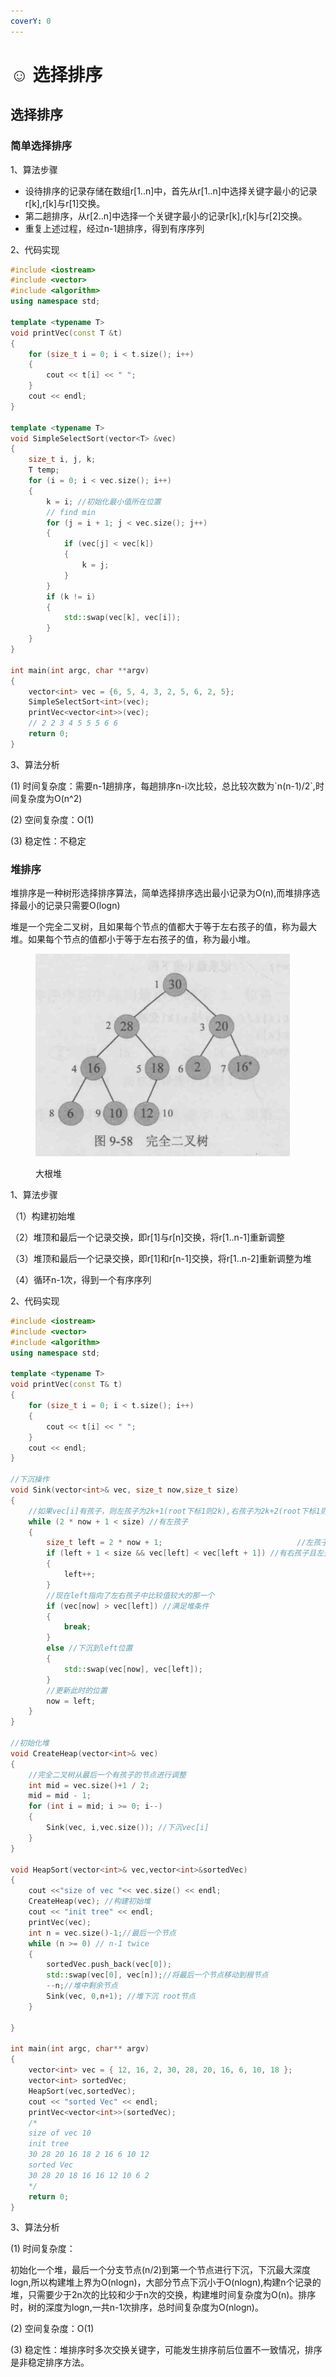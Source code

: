 ```yaml
---
coverY: 0
---
```


# ☺ 选择排序

## 选择排序

### 简单选择排序

1、算法步骤

* 设待排序的记录存储在数组r\[1..n]中，首先从r\[1..n]中选择关键字最小的记录r\[k],r\[k]与r\[1]交换。
* 第二趟排序，从r\[2..n]中选择一个关键字最小的记录r\[k],r\[k]与r\[2]交换。
* 重复上述过程，经过n-1趟排序，得到有序序列

2、代码实现

```cpp
#include <iostream>
#include <vector>
#include <algorithm>
using namespace std;

template <typename T>
void printVec(const T &t)
{
    for (size_t i = 0; i < t.size(); i++)
    {
        cout << t[i] << " ";
    }
    cout << endl;
}

template <typename T>
void SimpleSelectSort(vector<T> &vec)
{
    size_t i, j, k;
    T temp;
    for (i = 0; i < vec.size(); i++)
    {
        k = i; //初始化最小值所在位置
        // find min
        for (j = i + 1; j < vec.size(); j++)
        {
            if (vec[j] < vec[k])
            {
                k = j;
            }
        }
        if (k != i)
        {
            std::swap(vec[k], vec[i]);
        }
    }
}

int main(int argc, char **argv)
{
    vector<int> vec = {6, 5, 4, 3, 2, 5, 6, 2, 5};
    SimpleSelectSort<int>(vec);
    printVec<vector<int>>(vec);
    // 2 2 3 4 5 5 5 6 6
    return 0;
}
```

3、算法分析

(1) 时间复杂度：需要n-1趟排序，每趟排序n-i次比较，总比较次数为\`n(n-1)/2\`,时间复杂度为O(n^2)

(2) 空间复杂度：O(1)

(3) 稳定性：不稳定

### &#x20;堆排序

堆排序是一种树形选择排序算法，简单选择排序选出最小记录为O(n),而堆排序选择最小的记录只需要O(logn)

堆是一个完全二叉树，且如果每个节点的值都大于等于左右孩子的值，称为最大堆。如果每个节点的值都小于等于左右孩子的值，称为最小堆。

<figure><img src="../../../.gitbook/assets/image.png" alt=""><figcaption><p>大根堆</p></figcaption></figure>

1、算法步骤

（1）构建初始堆

（2）堆顶和最后一个记录交换，即r\[1]与r\[n]交换，将r\[1..n-1]重新调整

（3）堆顶和最后一个记录交换，即r\[1]和r\[n-1]交换，将r\[1..n-2]重新调整为堆

（4）循环n-1次，得到一个有序序列

2、代码实现

```cpp
#include <iostream>
#include <vector>
#include <algorithm>
using namespace std;

template <typename T>
void printVec(const T& t)
{
    for (size_t i = 0; i < t.size(); i++)
    {
        cout << t[i] << " ";
    }
    cout << endl;
}

//下沉操作
void Sink(vector<int>& vec, size_t now,size_t size)
{
    //如果vec[i]有孩子，则左孩子为2k+1(root下标1则2k),右孩子为2k+2(root下标1则2k)
    while (2 * now + 1 < size) //有左孩子
    {
        size_t left = 2 * now + 1;                              //左孩子下标
        if (left + 1 < size && vec[left] < vec[left + 1]) //有右孩子且左孩子小于右孩子
        {
            left++;
        }
        //现在left指向了左右孩子中比较值较大的那一个
        if (vec[now] > vec[left]) //满足堆条件
        {
            break;
        }
        else //下沉到left位置
        {
            std::swap(vec[now], vec[left]);
        }
        //更新此时的位置
        now = left;
    }
}

//初始化堆
void CreateHeap(vector<int>& vec)
{
    //完全二叉树从最后一个有孩子的节点进行调整
    int mid = vec.size()+1 / 2;
    mid = mid - 1;
    for (int i = mid; i >= 0; i--)
    {
        Sink(vec, i,vec.size()); //下沉vec[i]
    }
}

void HeapSort(vector<int>& vec,vector<int>&sortedVec)
{
    cout <<"size of vec "<< vec.size() << endl;
    CreateHeap(vec); //构建初始堆
    cout << "init tree" << endl;
    printVec(vec);
    int n = vec.size()-1;//最后一个节点
    while (n >= 0) // n-1 twice
    {
        sortedVec.push_back(vec[0]);
        std::swap(vec[0], vec[n]);//将最后一个节点移动到根节点
        --n;//堆中剩余节点
        Sink(vec, 0,n+1); //堆下沉 root节点
    }

}

int main(int argc, char** argv)
{
    vector<int> vec = { 12, 16, 2, 30, 28, 20, 16, 6, 10, 18 };
    vector<int> sortedVec;
    HeapSort(vec,sortedVec);
    cout << "sorted Vec" << endl;
    printVec<vector<int>>(sortedVec);
    /*
    size of vec 10
    init tree
    30 28 20 16 18 2 16 6 10 12
    sorted Vec
    30 28 20 18 16 16 12 10 6 2
    */
    return 0;
}
```

3、算法分析

(1) 时间复杂度：

&#x20;        初始化一个堆，最后一个分支节点(n/2)到第一个节点进行下沉，下沉最大深度logn,所以构建堆上界为O(nlogn)，大部分节点下沉小于O(nlogn),构建n个记录的堆，只需要少于2n次的比较和少于n次的交换，构建堆时间复杂度为O(n)。排序时，树的深度为logn,一共n-1次排序，总时间复杂度为O(nlogn)。

(2) 空间复杂度：O(1)

(3) 稳定性：堆排序时多次交换关键字，可能发生排序前后位置不一致情况，排序是非稳定排序方法。

